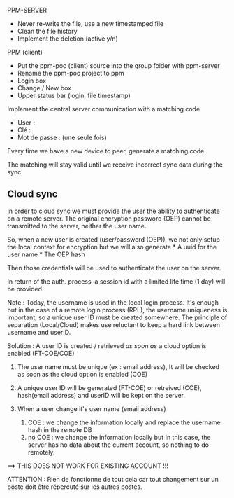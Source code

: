PPM-SERVER 


* Never re-write the file, use a new timestamped file
* Clean the file history
* Implement the deletion (active y/n)

PPM (client)

* Put the ppm-poc (client) source into the group folder with ppm-server
* Rename the ppm-poc project to ppm
* Login box
* Change / New box
* Upper status bar (login, file timestamp) 


Implement the central server communication with a matching code 

 - User : 
 - Clé :  
 - Mot de passe :
(une seule fois)

Every time we have a new device to peer, generate a matching code.

The matching will stay valid until 
    we receive incorrect sync data during the sync 

## Cloud sync

In order to cloud sync we must provide the user the ability to authenticate on a remote server.
The original encryption password (OEP) cannot be transmitted to the server, neither the user name.

So, when a new user is created (user/password (OEP)), we not only setup the local context for encryption 
but we will also generate 
    * A uuid for the user name 
    * The OEP hash

Then those credentials will be used to authenticate the user on the server.

In return of the auth. process, a session id with a limited life time (1 day) will be provided.

Note : Today, the username is used in the local login process. It's enough but in the case of 
a remote login process (RPL), the username uniqueness is important, 
so a unique user ID must be created somewhere.
The principle of separation (Local/Cloud) makes use reluctant to keep a hard link between username and userID.

Solution : A user ID is created / retrieved  *as soon as* a cloud option is enabled (FT-COE/COE)

1. The user name must be unique (ex : email address), 
   It will be checked as soon as the cloud option is enabled (COE)
2. A unique user ID will be generated (FT-COE) or retreived (COE), hash(email address) and userID will be kept on the server.

3. When a user change it's user name (email address) 
   1. COE : we change the information locally and replace the username hash in the remote DB
   2. no COE :  we change the information locally but
      In this case, the server has no data about the current account, so nothing to do remotely.

==> THIS DOES NOT WORK FOR EXISTING ACCOUNT !!!

ATTENTION : Rien de fonctionne de tout cela car tout changement sur un poste 
doit être répercuté sur les autres postes.



